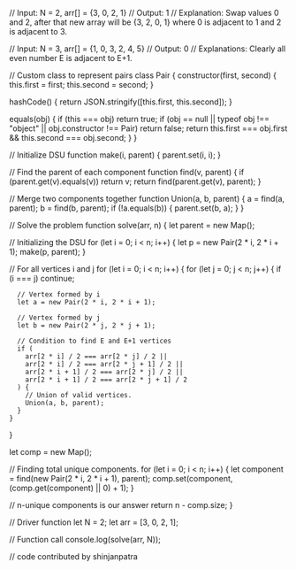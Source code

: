 // Input: N = 2, arr[] = {3, 0, 2, 1}
// Output: 1
// Explanation: Swap values 0 and 2, after that new array will be {3, 2, 0, 1} where 0 is adjacent to 1 and 2 is adjacent to 3.

// Input: N = 3, arr[] = {1, 0, 3, 2, 4, 5}
// Output: 0
// Explanations: Clearly all even number E is adjacent to E+1.

// Custom class to represent pairs
class Pair {
  constructor(first, second) {
    this.first = first;
    this.second = second;
  }

  hashCode() {
    return JSON.stringify([this.first, this.second]);
  }

  equals(obj) {
    if (this === obj) return true;
    if (obj == null || typeof obj !== "object" || obj.constructor !== Pair)
      return false;
    return this.first === obj.first && this.second === obj.second;
  }
}

// Initialize DSU
function make(i, parent) {
  parent.set(i, i);
}

// Find the parent of each component
function find(v, parent) {
  if (parent.get(v).equals(v)) return v;
  return find(parent.get(v), parent);
}

// Merge two components together
function Union(a, b, parent) {
  a = find(a, parent);
  b = find(b, parent);
  if (!a.equals(b)) {
    parent.set(b, a);
  }
}

// Solve the problem
function solve(arr, n) {
  let parent = new Map();

  // Initializing the DSU
  for (let i = 0; i < n; i++) {
    let p = new Pair(2 * i, 2 * i + 1);
    make(p, parent);
  }

  // For all vertices i and j
  for (let i = 0; i < n; i++) {
    for (let j = 0; j < n; j++) {
      if (i === j) continue;

      // Vertex formed by i
      let a = new Pair(2 * i, 2 * i + 1);

      // Vertex formed by j
      let b = new Pair(2 * j, 2 * j + 1);

      // Condition to find E and E+1 vertices
      if (
        arr[2 * i] / 2 === arr[2 * j] / 2 ||
        arr[2 * i] / 2 === arr[2 * j + 1] / 2 ||
        arr[2 * i + 1] / 2 === arr[2 * j] / 2 ||
        arr[2 * i + 1] / 2 === arr[2 * j + 1] / 2
      ) {
        // Union of valid vertices.
        Union(a, b, parent);
      }
    }
  }

  let comp = new Map();

  // Finding total unique components.
  for (let i = 0; i < n; i++) {
    let component = find(new Pair(2 * i, 2 * i + 1), parent);
    comp.set(component, (comp.get(component) || 0) + 1);
  }

  // n-unique components is our answer
  return n - comp.size;
}

// Driver function
let N = 2;
let arr = [3, 0, 2, 1];

// Function call
console.log(solve(arr, N));

// code contributed by shinjanpatra
